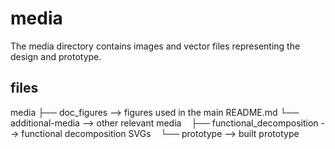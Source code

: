# media

The media directory contains images and vector files representing the design and prototype. 

## files

media
├── doc_figures --> figures used in the main README.md
└── additional-media --> other relevant media
    ├── functional_decomposition --> functional decomposition SVGs
    └── prototype --> built prototype